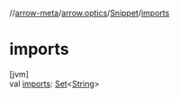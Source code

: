 //[arrow-meta](../../../index.md)/[arrow.optics](../index.md)/[Snippet](index.md)/[imports](imports.md)

# imports

[jvm]\
val [imports](imports.md): [Set](https://kotlinlang.org/api/latest/jvm/stdlib/kotlin.collections/-set/index.html)&lt;[String](https://kotlinlang.org/api/latest/jvm/stdlib/kotlin/-string/index.html)&gt;
